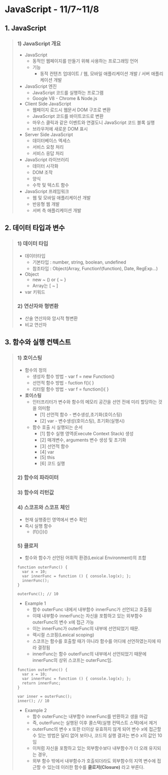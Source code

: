 # JavaScript - 11/7~11/8

## 1. JavaScript
> ### 1) JavaScript 개요
> * JavaScript
>   * 동적인 웹페이지를 만들기 위해 사용하는 프로그래밍 언어
>   * 기능
>     * 동적 컨텐츠 업데이트 / 웹, 모바일 애플리케이션 개발 / 서버 애플리케이션 개발
> * JavaScript 엔진
>   * JavaScript 코드를 실행하는 프로그램
>   * Google V8 - Chrome & Node.js
> * Client Side JavaScript
>   * 웹페이지 로드시 웹문서 DOM 구조로 변환
>   * JavaScript 코드를 바이트코드로 변환
>   * 마우스 클릭과 같은 이벤트와 연결도니 JavaScript 코드 블록 실행
>   * 브라우저에 새로운 DOM 표시
> * Server Side JavaScript
>   * 데이터베이스 엑세스
>   * 서비스 요청 처리
>   * 서비스 응답 처리
> * JavaScript 라이브러리
>   * 데이터 시각화
>   * DOM 조작
>   * 양식
>   * 수학 및 텍스트 함수
> * JavaScript 프레임워크
>   * 웹 및 모바일 애플리케이션 개발
>   * 반응형 웹 개발
>   * 서버 측 애플리케이션 개발

## 2. 데이터 타입과 변수
> ### 1) 데이터 타입
> * 데이터타입
>   * 기본타입 : number, string, boolean, undefined
>   * 참조타입 : Object(Array, Function!(function), Date, RegExp...)
> * Object 
>   * new ~ () or { ~ }
>   * Array는 [ ~ ]
> * var 키워드
> ### 2) 연산자와 형변환
> * 산술 연산자와 암시적 형변환
> * 비교 연산자

## 3. 함수와 실행 컨텍스트
> ### 1) 호이스팅
> * 함수의 정의
>   * 생성자 함수 방법 - var f = new Function()
>   * 선언적 함수 방법 - fuction f(){ }
>   * 리터럴 함수 방법 - var f = function(){ }
> * **호이스팅**
>   * 인터프리터가 변수와 함수의 메모리 공간을 선언 전에 미리 할당하는 것을 의미함
>     * [1] 선언적 함수 - 변수생성,초기화(호이스팅)
>     * [2] var - 변수생성(호이스팅), 초기화(실행시)
>   * 함수 호출 시 실행되는 순서
>     * [1] 함수 실행 영역(Execute Context Stack) 생성
>     * [2] 매개변수, arguments 변수 생성 및 초기화
>     * [3] 선언적 함수
>     * [4] var
>     * [5] this
>     * [6] 코드 실행
> ### 2) 함수의 파라미터
> ### 3) 함수의 리턴값
> ### 4) 스코프와 스코프 체인
> * 현재 실행중인 영역에서 변수 확인
> * 즉시 실행 함수
>   * (f(){})()
> ### 5) **클로저**
> * 함수와 함수가 선언된 어휘적 환경(Lexical Environment)의 조합
> ```
> function outerFunc() {
>   var x = 10;
>   var innerFunc = function () { console.log(x); };
>   innerFunc();
> }
>  
> outerFunc(); // 10
> ```
> * Example 1
>   * 함수 outerFunc 내에서 내부함수 innerFunc가 선언되고 호출됨
>   * 이때 내부함수 innerFunc는 자신을 포함하고 있는 외부함수 outerFunc의 변수 x에 접근 가능
>   * 이는 innerFunc가 outerFunc의 내부에 선언되었기 때문.
>   * 렉시컬 스코핑(Lexical scoping)
>   * 스코프는 함수를 호출할 때가 아니라 함수를 어디에 선언하였는지에 따라 결정됨
>   * innerFunc는 함수 outerFunc의 내부에서 선언되었기 때문에 innerFunc의 상위 스코프는 outerFunc임.
> ```
> function outerFunc() {
>   var x = 10;
>   var innerFunc = function () { console.log(x); };
>   return innerFunc;
> }
>
> var inner = outerFunc();
> inner(); // 10
> ```
> * Example 2
>   * 함수 outerFunc는 내부함수 innerFunc를 반환하고 생을 마감 
>   * 즉, outerFunc는 실행된 이후 콜스택(실행 컨텍스트 스택)에서 제거
>   * outerFunc의 변수 x 또한 더이상 유효하지 않게 되어 변수 x에 접근할 수 있는 방법은 달리 없어 보이나, 코드의 실행 결과는 변수 x의 값인 10임 
>   * 이처럼 자신을 포함하고 있는 외부함수보다 내부함수가 더 오래 유지되는 경우, 
>   * 외부 함수 밖에서 내부함수가 호출되더라도 외부함수의 지역 변수에 접근할 수 있는데 이러한 함수를 **클로저(Closure)** 라고 부른다.
